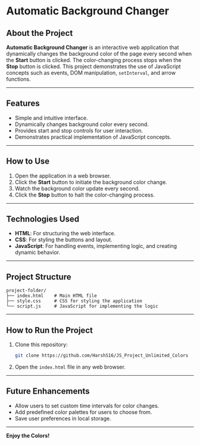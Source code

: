 
# Automatic Background Changer

## About the Project

**Automatic Background Changer** is an interactive web application that dynamically changes the background color of the page every second when the **Start** button is clicked. The color-changing process stops when the **Stop** button is clicked. This project demonstrates the use of JavaScript concepts such as events, DOM manipulation, `setInterval`, and arrow functions.

---

## Features
- Simple and intuitive interface.
- Dynamically changes background color every second.
- Provides start and stop controls for user interaction.
- Demonstrates practical implementation of JavaScript concepts.

---

## How to Use
1. Open the application in a web browser.
2. Click the **Start** button to initiate the background color change.
3. Watch the background color update every second.
4. Click the **Stop** button to halt the color-changing process.

---

## Technologies Used
- **HTML**: For structuring the web interface.
- **CSS**: For styling the buttons and layout.
- **JavaScript**: For handling events, implementing logic, and creating dynamic behavior.

---

## Project Structure
```
project-folder/
├── index.html    # Main HTML file
├── style.css     # CSS for styling the application
└── script.js     # JavaScript for implementing the logic
```

---

## How to Run the Project
1. Clone this repository:
   ```bash
   git clone https://github.com/HarshS16/JS_Project_Unlimited_Colors
   ```
2. Open the `index.html` file in any web browser.

---


## Future Enhancements
- Allow users to set custom time intervals for color changes.
- Add predefined color palettes for users to choose from.
- Save user preferences in local storage.

---

**Enjoy the Colors!**
